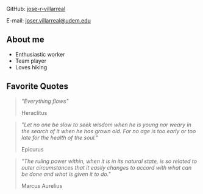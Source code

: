 GitHub: [jose-r-villarreal](https://github.com/jose-r-villarreal)

E-mail: joser.villarreal@udem.edu

## About me

- Enthusiastic worker
- Team player
- Loves hiking

## Favorite Quotes

> *"Everything flows"*
>
> Heraclitus

> *"Let no one be slow to seek wisdom when he is young nor weary in the search of it when he has grown old. For no age is too early or too late for the health of the soul."*
>
> Epicurus

> *"The ruling power within, when it is in its natural state, is so related to outer circumstances that it easily changes to accord with what can be done and what is given it to do."*
>
> Marcus Aurelius
